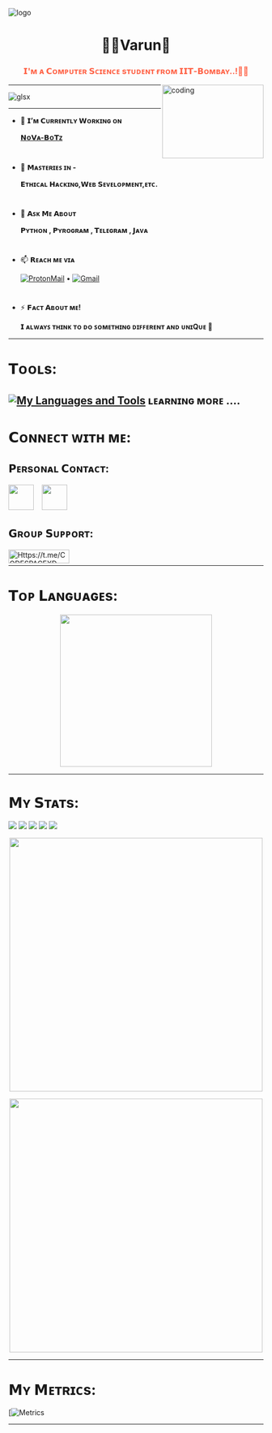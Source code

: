 ![logo](https://graph.org/file/f7b6e34f2c95a9b87176c.jpg)
<h1 style="color:Dogerblue;" align="center">👨‍💻Varun🧩</h1>
<h3 style="color:Tomato;" align="center">𝗜'ᴍ ᴀ 𝗖ᴏᴍᴘᴜᴛᴇʀ 𝗦ᴄɪᴇɴᴄᴇ sᴛᴜᴅᴇɴᴛ ғʀᴏᴍ 𝗜𝗜𝗧-𝗕ᴏᴍʙᴀʏ..!🤖💫</h3>

<img align="right" alt="coding" width="200" height="145" src="https://media.giphy.com/media/3og0ILLVvPp8d64Jd6/giphy.gif">
</p>

---

<p align="left"> <img src="https://komarev.com/ghpvc/?username=glsx7&label=Profile%20views&color=0e75b6&style=flat" alt="glsx" /> </p>

---


- 🔭 **𝗜’ᴍ 𝗖ᴜʀʀᴇɴᴛʟʏ 𝗪ᴏʀᴋɪɴɢ ᴏɴ** <p>[**𝗡ᴏ𝗩ᴀ-𝗕ᴏ𝗧ᴢ**](https://Github.com/NoVa-BoTz)

<h1></h1>

- 🌱 **𝗠ᴀꜱᴛᴇʀɪᴇꜱ ɪɴ -** <p> **𝗘ᴛʜɪᴄᴀʟ 𝗛ᴀᴄᴋɪɴɢ,𝗪ᴇʙ 𝗦ᴇᴠᴇʟᴏᴘᴍᴇɴᴛ,ᴇᴛᴄ.**

<h1></h1>

- 💬 **𝗔ꜱᴋ 𝗠ᴇ 𝗔ʙᴏᴜᴛ** </p> **𝗣ʏᴛʜᴏɴ , 𝗣ʏʀᴏɢʀᴀᴍ , 𝗧ᴇʟᴇɢʀᴀᴍ , 𝗝ᴀᴠᴀ**

<h1></h1>

- 📫 **𝗥ᴇᴀᴄʜ ᴍᴇ ᴠɪᴀ** </p> <a href="https://github.com/glsx7/EMAIL-IDS/blob/main/README.md#my-proton-mail-id-"> <img src="https://img.shields.io/badge/%20-𝗣ʀᴏᴛᴏɴ-blueviolet?style=plastic&logo=Protonmail" height="" width="" alt="ProtonMail" /></a> • 
                       <a href="https://github.com/glsx7/EMAIL-IDS/blob/main/README.md#my-gmail-id-"> <img src="https://img.shields.io/badge/%20-𝗚ᴍᴀɪʟ-white?style=plastic&logo=gmail" height="" width="" alt="Gmail" /></a>

<h1></h1>

- ⚡ **𝗙ᴀᴄᴛ 𝗔ʙᴏᴜᴛ ᴍᴇ!** </p> **𝗜 ᴀʟᴡᴀʏꜱ ᴛʜɪɴᴋ ᴛᴏ ᴅᴏ ꜱᴏᴍᴇᴛʜɪɴɢ ᴅɪꜰꜰᴇʀᴇɴᴛ ᴀɴᴅ ᴜɴɪQᴜᴇ 🎯**

---

<h1>𝗧ᴏᴏʟs:</h1>

[![My Languages and Tools](https://skillicons.dev/icons?i=java,py,github,git,heroku,js,html,css,bash,arduino,redis,mongodb,postgres,mysql,firebase,atom,aws,azure,gitlab,visualstudio,vscode,powershell,nodejs,react,&theme=light&perline=8)](https://Github.com/glsx7)
ʟᴇᴀʀɴɪɴɢ ᴍᴏʀᴇ ....
---

<h1>𝗖ᴏɴɴᴇᴄᴛ ᴡɪᴛʜ ᴍᴇ:</h1>

<h2 align="left">𝗣ᴇʀsᴏɴᴀʟ 𝗖ᴏɴᴛᴀᴄᴛ:</h2>
<a href="https://instagram.com/varunkapadi"> <img src="./Jod/1384063.png" width="50px" /></a>&nbsp;&nbsp;&nbsp;
<a href="https://t.me/glsx7"> <img src="./Jod/2111646.png" width="50px" /></a><br>



<h2>𝗚ʀᴏᴜᴘ 𝗦ᴜᴘᴘᴏʀᴛ:</h2>
<p><a href="https://t.me/CODESPACEXD"> <img align="left" src="https://img.shields.io/badge/%20-𝗧ᴇʟᴇɢʀᴀᴍ-blue?style=plastic&logo=telegram" height="27" width="120" alt="Https://t.me/CODESPACEXD" /></a></p><br>

----

<h1>𝗧ᴏᴘ 𝗟ᴀɴɢᴜᴀɢᴇs:</h1>
<a href='https://github.com/glsx7'>
  <p align='middle'>
    <img src='https://github-readme-stats.vercel.app/api/top-langs/?username=glsx7&theme=dark' width='300"' height='300"'></p>
</a>

----

<h1>𝗠ʏ 𝗦ᴛᴀᴛs:</h1>

<p><a href="https://github.com/glsx7"><img src="https://img.shields.io/github/followers/glsx7?color=000000&logoColor=000000&style=social" /></a>
   <a href="https://github.com/shadow-04"><img src="https://img.shields.io/github/stars/shadow-04?affiliations=OWNER&label=User%20Stars&style=social" /></a>
   <a href="https://github.com/Titan-OP/TITAN-2.0"><img src="https://img.shields.io/github/watchers/titan-op/titan-2.0?style=social" /></a>
   <a href="https://github.com/NoVa-BoTz"><img src="https://img.shields.io/github/stars/NoVa-BoTz?label=Org.%20Stars&style=social" /></a>
   <a href="https://github.com/glsx7/glsx7"><img src="https://img.shields.io/github/last-commit/glsx7/glsx7/main?label=Last%20Commit&logo=github&style=plastic" /></a>



<a href="https://github.com/shadow-04">
  <p align='middle'>
    <img src='https://github-readme-stats.vercel.app/api?username=shadow-04&show_icons=true&theme=dark' width='500"'></p>
  <p align='middle'><img src='https://github-readme-streak-stats.herokuapp.com/?user=shadow-04&theme=dark&show_icon=true' width='500"'></p>
</a>

---

<h1>𝗠ʏ 𝗠ᴇᴛʀɪᴄs:</h1>

[![Metrics](https://metrics.lecoq.io/glsx7?template=terminal&isocalendar=1&languages=1&lines=1&stars=1&habits=1&followup=1&reactions=1&people=1&sponsors=1&repositories=1&discussions=1&achievements=1&notable=1&activity=1&code=1&gists=1&introduction=1&projects=1&pagespeed=1&tweets=1&posts=1&base=header%2C%20activity%2C%20community%2C%20repositories%2C%20metadata&base.indepth=false&base.hireable=false&base.skip=false&repositories.batch=100&repositories.forks=false&repositories.affiliations=owner&isocalendar=false&isocalendar.duration=half-year&languages=false&languages.limit=8&languages.threshold=0%25&languages.other=false&languages.colors=github&languages.sections=most-used&languages.indepth=false&languages.analysis.timeout=15&languages.analysis.timeout.repositories=7.5&languages.categories=markup%2C%20programming&languages.recent.categories=markup%2C%20programming&languages.recent.load=300&languages.recent.days=14&lines=false&lines.sections=base&lines.repositories.limit=4&lines.history.limit=1&stars=false&stars.limit=4&habits=false&habits.from=200&habits.days=14&habits.facts=true&habits.charts=false&habits.charts.type=classic&habits.trim=false&habits.languages.limit=8&habits.languages.threshold=0%25&followup=false&followup.sections=repositories&followup.indepth=false&followup.archived=true&reactions=false&reactions.limit=200&reactions.limit.issues=100&reactions.limit.discussions=100&reactions.limit.discussions.comments=100&reactions.days=0&reactions.display=absolute&people=false&people.limit=24&people.identicons=false&people.identicons.hide=false&people.size=28&people.types=followers%2C%20following&people.shuffle=false&sponsors=false&sponsors.sections=goal%2C%20list%2C%20about&sponsors.past=false&sponsors.size=24&sponsors.title=Sponsor%20Me!&repositories=false&repositories.pinned=0&repositories.starred=0&repositories.random=0&repositories.order=featured%2C%20pinned%2C%20starred%2C%20random&discussions=false&discussions.categories=true&discussions.categories.limit=0&achievements=false&achievements.threshold=C&achievements.secrets=true&achievements.display=detailed&achievements.limit=0&notable=false&notable.from=organization&notable.repositories=false&notable.indepth=false&notable.types=commit&notable.self=false&activity=false&activity.limit=5&activity.load=300&activity.days=14&activity.visibility=all&activity.timestamps=false&activity.filter=all&code=false&code.lines=12&code.load=400&code.days=3&code.visibility=public&gists=false&projects=false&projects.limit=4&projects.descriptions=false&introduction=false&introduction.title=true&pagespeed=false&pagespeed.url=.user.website&pagespeed.detailed=false&pagespeed.screenshot=false&pagespeed.pwa=false&tweets=false&tweets.user=.user.twitter&tweets.attachments=false&tweets.limit=2&posts=false&posts.user=.user.login&posts.descriptions=false&posts.covers=false&posts.limit=4&config.timezone=Asia%2FCalcutta)

---
